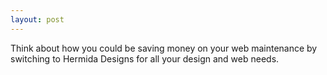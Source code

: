 ```yaml
---
layout: post
---
```

Think about how you could be saving money on your web maintenance by switching to Hermida Designs for all your design and web needs.
